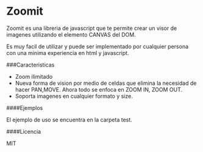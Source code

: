 # Zoomit

Zoomit es una libreria de javascript que te permite crear un visor de imagenes utilizando el elemento CANVAS del DOM.

Es muy facil de utilizar y puede ser implementado por cualquier persona con una minima experiencia en html y javascript.

###Caracteristicas
  - Zoom ilimitado
  - Nueva forma de vision por medio de celdas que elimina la necesidad de hacer PAN,MOVE. Ahora todo se enfoca en ZOOM IN, ZOOM OUT.
  - Soporta imagenes en cualquier formato y size.


####Ejemplos

El ejemplo de uso se encuentra en la carpeta test.

####Licencia

MIT
